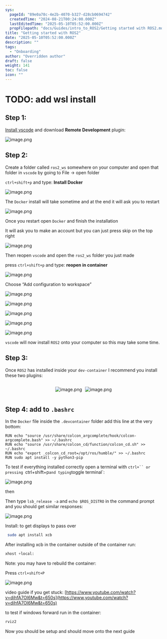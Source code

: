 ```yaml
---
sys:
  pageId: "89e0a78c-4e2b-4070-b327-d28cb0694742"
  createdTime: "2024-08-21T00:24:00.000Z"
  lastEditedTime: "2025-05-10T05:52:00.000Z"
  propFilepath: "docs/Guides/intro_to_ROS2/Getting started with ROS2.md"
title: "Getting started with ROS2"
date: "2025-05-10T05:52:00.000Z"
description: ""
tags:
  - "Onboarding"
author: "Overridden author"
draft: false
weight: 141
toc: false
icon: ""
---
```


# TODO: add wsl install

## Step 1:

[Install vscode](https://code.visualstudio.com/download) and download **Remote Development** plugin:

![image.png](https://prod-files-secure.s3.us-west-2.amazonaws.com/d518164a-d88e-44d1-a4ee-3adb3bd8bce0/efb52993-1881-4a40-b95e-6f020334f022/image.png?X-Amz-Algorithm=AWS4-HMAC-SHA256&X-Amz-Content-Sha256=UNSIGNED-PAYLOAD&X-Amz-Credential=ASIAZI2LB466TFJKTSKJ%2F20250510%2Fus-west-2%2Fs3%2Faws4_request&X-Amz-Date=20250510T200824Z&X-Amz-Expires=3600&X-Amz-Security-Token=IQoJb3JpZ2luX2VjEAQaCXVzLXdlc3QtMiJIMEYCIQDYP3luXzD5GyPjCEwQqH0Lcfr6smXKFv%2FJXhZsc7x0HwIhANsyqWiLeG4GJTe8tKbfJaax6iW8LsQJ8cqH%2FMoyzrkDKogECK3%2F%2F%2F%2F%2F%2F%2F%2F%2F%2FwEQABoMNjM3NDIzMTgzODA1Igxei4JD2lZII5k6%2Fe8q3AMTjQDK%2B%2FfOju5MjM3NXDouhm%2Fflhd%2Fx5ZT%2FtpqAiCLKBPkT20ydbIMfp4rl5In7RWpTx3dLWjUZVXaqGdbG2ySfCD3YYLSYDSl8Vvh0gUZ8B4Vp0zzNxOVeHZdAq4GxPq6jGxHlgdHhwOACYbDmQlWwfGfqDlx%2FO7bdxE1FfZiS1wNWsj0QvvVW6M2qhLMZ7EHJOmOTIAkKKnJBlavpsM7Yjca27vvZS6bpor9RAiBabW2jalLlGWCucr1sOiZ4DdcUyQGoc4Vx59kn3CcV%2F3sn6WUj44n024ighEb9r9wAemjySuqaJMoOKDCOt9cj%2Fgyf%2BCdluVPEvhztxuhsjgE1oK14%2FaMGqR4azJimQ3VySiyOVYvY8ehqdZPN53wENz%2BFju2g8gefAqo33q1TDAf1O0ixje%2BZJrNY5926eTFZ2tAUmvNeCuP1RakGcGJewJQ6gkd4D%2F6LQu47OVzHpmELiV9dAsGJbRzOyjgD0MqagLy0SoEZCRmuT9X2N886kNm21aJFY9sDu2cqb8BOjCy80IebQQIGZwnaSjCb5rAqKZELGMATqFDWv2rmnhF5QkUTvzPJdC%2FBED0HA7%2FOVvprVEEWTTqA6jp5wMEBfJjXji%2FtN5N%2BGSdNZ2%2FoTDZ0v7ABjqkAflY4%2F82MKfI9H6s7ZP7P3Jfk7vHMu%2BuioTFQTbmaLIt7VDQp8%2Fv5KA3tdJFRzv8u1hVFkeTwin%2F13ChfCQCZL9%2BkL5900mutyNN3o7QExVFReEV8OGBDeHOgbnme4Se0tt84xfNeWbMVq4G57IIGvxomVCRLVaVe4kOBaFIWgIsa9QebJL%2BD2hWrfQia0yhzkRVY5PN9WcLeAENBCIdjHH8N8oF&X-Amz-Signature=037022d2dc6112a11fc4a61e310fd1320fcc296d0b042d5cb32eea88cf71d697&X-Amz-SignedHeaders=host&x-id=GetObject)

## Step 2:

Create a folder called `ros2_ws` somewhere on your computer and open that folder in `vscode` by going to File → open folder 

`ctrl+shift+p` and type: **Install Docker**

![image.png](https://prod-files-secure.s3.us-west-2.amazonaws.com/d518164a-d88e-44d1-a4ee-3adb3bd8bce0/2269dc0e-1cd5-47ff-bceb-c04ad9b2eab0/image.png?X-Amz-Algorithm=AWS4-HMAC-SHA256&X-Amz-Content-Sha256=UNSIGNED-PAYLOAD&X-Amz-Credential=ASIAZI2LB466TFJKTSKJ%2F20250510%2Fus-west-2%2Fs3%2Faws4_request&X-Amz-Date=20250510T200824Z&X-Amz-Expires=3600&X-Amz-Security-Token=IQoJb3JpZ2luX2VjEAQaCXVzLXdlc3QtMiJIMEYCIQDYP3luXzD5GyPjCEwQqH0Lcfr6smXKFv%2FJXhZsc7x0HwIhANsyqWiLeG4GJTe8tKbfJaax6iW8LsQJ8cqH%2FMoyzrkDKogECK3%2F%2F%2F%2F%2F%2F%2F%2F%2F%2FwEQABoMNjM3NDIzMTgzODA1Igxei4JD2lZII5k6%2Fe8q3AMTjQDK%2B%2FfOju5MjM3NXDouhm%2Fflhd%2Fx5ZT%2FtpqAiCLKBPkT20ydbIMfp4rl5In7RWpTx3dLWjUZVXaqGdbG2ySfCD3YYLSYDSl8Vvh0gUZ8B4Vp0zzNxOVeHZdAq4GxPq6jGxHlgdHhwOACYbDmQlWwfGfqDlx%2FO7bdxE1FfZiS1wNWsj0QvvVW6M2qhLMZ7EHJOmOTIAkKKnJBlavpsM7Yjca27vvZS6bpor9RAiBabW2jalLlGWCucr1sOiZ4DdcUyQGoc4Vx59kn3CcV%2F3sn6WUj44n024ighEb9r9wAemjySuqaJMoOKDCOt9cj%2Fgyf%2BCdluVPEvhztxuhsjgE1oK14%2FaMGqR4azJimQ3VySiyOVYvY8ehqdZPN53wENz%2BFju2g8gefAqo33q1TDAf1O0ixje%2BZJrNY5926eTFZ2tAUmvNeCuP1RakGcGJewJQ6gkd4D%2F6LQu47OVzHpmELiV9dAsGJbRzOyjgD0MqagLy0SoEZCRmuT9X2N886kNm21aJFY9sDu2cqb8BOjCy80IebQQIGZwnaSjCb5rAqKZELGMATqFDWv2rmnhF5QkUTvzPJdC%2FBED0HA7%2FOVvprVEEWTTqA6jp5wMEBfJjXji%2FtN5N%2BGSdNZ2%2FoTDZ0v7ABjqkAflY4%2F82MKfI9H6s7ZP7P3Jfk7vHMu%2BuioTFQTbmaLIt7VDQp8%2Fv5KA3tdJFRzv8u1hVFkeTwin%2F13ChfCQCZL9%2BkL5900mutyNN3o7QExVFReEV8OGBDeHOgbnme4Se0tt84xfNeWbMVq4G57IIGvxomVCRLVaVe4kOBaFIWgIsa9QebJL%2BD2hWrfQia0yhzkRVY5PN9WcLeAENBCIdjHH8N8oF&X-Amz-Signature=688c66676bf79861f6e4873ed365226eb53777fa55f50df190c5b65f2fbc520c&X-Amz-SignedHeaders=host&x-id=GetObject)

The `Docker` install will take sometime and at the end it will ask you to restart

![image.png](https://prod-files-secure.s3.us-west-2.amazonaws.com/d518164a-d88e-44d1-a4ee-3adb3bd8bce0/ed233f78-be33-4b1f-b89c-9c346c0e961e/image.png?X-Amz-Algorithm=AWS4-HMAC-SHA256&X-Amz-Content-Sha256=UNSIGNED-PAYLOAD&X-Amz-Credential=ASIAZI2LB466TFJKTSKJ%2F20250510%2Fus-west-2%2Fs3%2Faws4_request&X-Amz-Date=20250510T200824Z&X-Amz-Expires=3600&X-Amz-Security-Token=IQoJb3JpZ2luX2VjEAQaCXVzLXdlc3QtMiJIMEYCIQDYP3luXzD5GyPjCEwQqH0Lcfr6smXKFv%2FJXhZsc7x0HwIhANsyqWiLeG4GJTe8tKbfJaax6iW8LsQJ8cqH%2FMoyzrkDKogECK3%2F%2F%2F%2F%2F%2F%2F%2F%2F%2FwEQABoMNjM3NDIzMTgzODA1Igxei4JD2lZII5k6%2Fe8q3AMTjQDK%2B%2FfOju5MjM3NXDouhm%2Fflhd%2Fx5ZT%2FtpqAiCLKBPkT20ydbIMfp4rl5In7RWpTx3dLWjUZVXaqGdbG2ySfCD3YYLSYDSl8Vvh0gUZ8B4Vp0zzNxOVeHZdAq4GxPq6jGxHlgdHhwOACYbDmQlWwfGfqDlx%2FO7bdxE1FfZiS1wNWsj0QvvVW6M2qhLMZ7EHJOmOTIAkKKnJBlavpsM7Yjca27vvZS6bpor9RAiBabW2jalLlGWCucr1sOiZ4DdcUyQGoc4Vx59kn3CcV%2F3sn6WUj44n024ighEb9r9wAemjySuqaJMoOKDCOt9cj%2Fgyf%2BCdluVPEvhztxuhsjgE1oK14%2FaMGqR4azJimQ3VySiyOVYvY8ehqdZPN53wENz%2BFju2g8gefAqo33q1TDAf1O0ixje%2BZJrNY5926eTFZ2tAUmvNeCuP1RakGcGJewJQ6gkd4D%2F6LQu47OVzHpmELiV9dAsGJbRzOyjgD0MqagLy0SoEZCRmuT9X2N886kNm21aJFY9sDu2cqb8BOjCy80IebQQIGZwnaSjCb5rAqKZELGMATqFDWv2rmnhF5QkUTvzPJdC%2FBED0HA7%2FOVvprVEEWTTqA6jp5wMEBfJjXji%2FtN5N%2BGSdNZ2%2FoTDZ0v7ABjqkAflY4%2F82MKfI9H6s7ZP7P3Jfk7vHMu%2BuioTFQTbmaLIt7VDQp8%2Fv5KA3tdJFRzv8u1hVFkeTwin%2F13ChfCQCZL9%2BkL5900mutyNN3o7QExVFReEV8OGBDeHOgbnme4Se0tt84xfNeWbMVq4G57IIGvxomVCRLVaVe4kOBaFIWgIsa9QebJL%2BD2hWrfQia0yhzkRVY5PN9WcLeAENBCIdjHH8N8oF&X-Amz-Signature=7d5c17d01ea47cafa597e5daa9b5d560ca63b5cba89675c81e26a4162dce3159&X-Amz-SignedHeaders=host&x-id=GetObject)

Once you restart open `Docker` and finish the installation

It will ask you to make an account but you can just press skip on the top right

![image.png](https://prod-files-secure.s3.us-west-2.amazonaws.com/d518164a-d88e-44d1-a4ee-3adb3bd8bce0/21010ad9-1659-4fd9-9f59-9932a09b2a3d/image.png?X-Amz-Algorithm=AWS4-HMAC-SHA256&X-Amz-Content-Sha256=UNSIGNED-PAYLOAD&X-Amz-Credential=ASIAZI2LB466TFJKTSKJ%2F20250510%2Fus-west-2%2Fs3%2Faws4_request&X-Amz-Date=20250510T200824Z&X-Amz-Expires=3600&X-Amz-Security-Token=IQoJb3JpZ2luX2VjEAQaCXVzLXdlc3QtMiJIMEYCIQDYP3luXzD5GyPjCEwQqH0Lcfr6smXKFv%2FJXhZsc7x0HwIhANsyqWiLeG4GJTe8tKbfJaax6iW8LsQJ8cqH%2FMoyzrkDKogECK3%2F%2F%2F%2F%2F%2F%2F%2F%2F%2FwEQABoMNjM3NDIzMTgzODA1Igxei4JD2lZII5k6%2Fe8q3AMTjQDK%2B%2FfOju5MjM3NXDouhm%2Fflhd%2Fx5ZT%2FtpqAiCLKBPkT20ydbIMfp4rl5In7RWpTx3dLWjUZVXaqGdbG2ySfCD3YYLSYDSl8Vvh0gUZ8B4Vp0zzNxOVeHZdAq4GxPq6jGxHlgdHhwOACYbDmQlWwfGfqDlx%2FO7bdxE1FfZiS1wNWsj0QvvVW6M2qhLMZ7EHJOmOTIAkKKnJBlavpsM7Yjca27vvZS6bpor9RAiBabW2jalLlGWCucr1sOiZ4DdcUyQGoc4Vx59kn3CcV%2F3sn6WUj44n024ighEb9r9wAemjySuqaJMoOKDCOt9cj%2Fgyf%2BCdluVPEvhztxuhsjgE1oK14%2FaMGqR4azJimQ3VySiyOVYvY8ehqdZPN53wENz%2BFju2g8gefAqo33q1TDAf1O0ixje%2BZJrNY5926eTFZ2tAUmvNeCuP1RakGcGJewJQ6gkd4D%2F6LQu47OVzHpmELiV9dAsGJbRzOyjgD0MqagLy0SoEZCRmuT9X2N886kNm21aJFY9sDu2cqb8BOjCy80IebQQIGZwnaSjCb5rAqKZELGMATqFDWv2rmnhF5QkUTvzPJdC%2FBED0HA7%2FOVvprVEEWTTqA6jp5wMEBfJjXji%2FtN5N%2BGSdNZ2%2FoTDZ0v7ABjqkAflY4%2F82MKfI9H6s7ZP7P3Jfk7vHMu%2BuioTFQTbmaLIt7VDQp8%2Fv5KA3tdJFRzv8u1hVFkeTwin%2F13ChfCQCZL9%2BkL5900mutyNN3o7QExVFReEV8OGBDeHOgbnme4Se0tt84xfNeWbMVq4G57IIGvxomVCRLVaVe4kOBaFIWgIsa9QebJL%2BD2hWrfQia0yhzkRVY5PN9WcLeAENBCIdjHH8N8oF&X-Amz-Signature=ff0823b3b8f3f4b927d296c8395b77b123751a7e9556b3209f24e0988b4d51c9&X-Amz-SignedHeaders=host&x-id=GetObject)

Then reopen `vscode` and open the `ros2_ws` folder you just made

press `ctrl+shift+p` and type: **reopen in container**

![image.png](https://prod-files-secure.s3.us-west-2.amazonaws.com/d518164a-d88e-44d1-a4ee-3adb3bd8bce0/4e93b8c2-41ad-488c-8095-c74205196118/image.png?X-Amz-Algorithm=AWS4-HMAC-SHA256&X-Amz-Content-Sha256=UNSIGNED-PAYLOAD&X-Amz-Credential=ASIAZI2LB466TFJKTSKJ%2F20250510%2Fus-west-2%2Fs3%2Faws4_request&X-Amz-Date=20250510T200824Z&X-Amz-Expires=3600&X-Amz-Security-Token=IQoJb3JpZ2luX2VjEAQaCXVzLXdlc3QtMiJIMEYCIQDYP3luXzD5GyPjCEwQqH0Lcfr6smXKFv%2FJXhZsc7x0HwIhANsyqWiLeG4GJTe8tKbfJaax6iW8LsQJ8cqH%2FMoyzrkDKogECK3%2F%2F%2F%2F%2F%2F%2F%2F%2F%2FwEQABoMNjM3NDIzMTgzODA1Igxei4JD2lZII5k6%2Fe8q3AMTjQDK%2B%2FfOju5MjM3NXDouhm%2Fflhd%2Fx5ZT%2FtpqAiCLKBPkT20ydbIMfp4rl5In7RWpTx3dLWjUZVXaqGdbG2ySfCD3YYLSYDSl8Vvh0gUZ8B4Vp0zzNxOVeHZdAq4GxPq6jGxHlgdHhwOACYbDmQlWwfGfqDlx%2FO7bdxE1FfZiS1wNWsj0QvvVW6M2qhLMZ7EHJOmOTIAkKKnJBlavpsM7Yjca27vvZS6bpor9RAiBabW2jalLlGWCucr1sOiZ4DdcUyQGoc4Vx59kn3CcV%2F3sn6WUj44n024ighEb9r9wAemjySuqaJMoOKDCOt9cj%2Fgyf%2BCdluVPEvhztxuhsjgE1oK14%2FaMGqR4azJimQ3VySiyOVYvY8ehqdZPN53wENz%2BFju2g8gefAqo33q1TDAf1O0ixje%2BZJrNY5926eTFZ2tAUmvNeCuP1RakGcGJewJQ6gkd4D%2F6LQu47OVzHpmELiV9dAsGJbRzOyjgD0MqagLy0SoEZCRmuT9X2N886kNm21aJFY9sDu2cqb8BOjCy80IebQQIGZwnaSjCb5rAqKZELGMATqFDWv2rmnhF5QkUTvzPJdC%2FBED0HA7%2FOVvprVEEWTTqA6jp5wMEBfJjXji%2FtN5N%2BGSdNZ2%2FoTDZ0v7ABjqkAflY4%2F82MKfI9H6s7ZP7P3Jfk7vHMu%2BuioTFQTbmaLIt7VDQp8%2Fv5KA3tdJFRzv8u1hVFkeTwin%2F13ChfCQCZL9%2BkL5900mutyNN3o7QExVFReEV8OGBDeHOgbnme4Se0tt84xfNeWbMVq4G57IIGvxomVCRLVaVe4kOBaFIWgIsa9QebJL%2BD2hWrfQia0yhzkRVY5PN9WcLeAENBCIdjHH8N8oF&X-Amz-Signature=5c9a9460537833e5fb139ba008698890b9b805cf23fef0ecda7ef9616fb2a2d0&X-Amz-SignedHeaders=host&x-id=GetObject)

Choose “Add configuration to workspace”

![image.png](https://prod-files-secure.s3.us-west-2.amazonaws.com/d518164a-d88e-44d1-a4ee-3adb3bd8bce0/9560b282-5060-4989-ba37-97e7b2c22476/image.png?X-Amz-Algorithm=AWS4-HMAC-SHA256&X-Amz-Content-Sha256=UNSIGNED-PAYLOAD&X-Amz-Credential=ASIAZI2LB466TFJKTSKJ%2F20250510%2Fus-west-2%2Fs3%2Faws4_request&X-Amz-Date=20250510T200824Z&X-Amz-Expires=3600&X-Amz-Security-Token=IQoJb3JpZ2luX2VjEAQaCXVzLXdlc3QtMiJIMEYCIQDYP3luXzD5GyPjCEwQqH0Lcfr6smXKFv%2FJXhZsc7x0HwIhANsyqWiLeG4GJTe8tKbfJaax6iW8LsQJ8cqH%2FMoyzrkDKogECK3%2F%2F%2F%2F%2F%2F%2F%2F%2F%2FwEQABoMNjM3NDIzMTgzODA1Igxei4JD2lZII5k6%2Fe8q3AMTjQDK%2B%2FfOju5MjM3NXDouhm%2Fflhd%2Fx5ZT%2FtpqAiCLKBPkT20ydbIMfp4rl5In7RWpTx3dLWjUZVXaqGdbG2ySfCD3YYLSYDSl8Vvh0gUZ8B4Vp0zzNxOVeHZdAq4GxPq6jGxHlgdHhwOACYbDmQlWwfGfqDlx%2FO7bdxE1FfZiS1wNWsj0QvvVW6M2qhLMZ7EHJOmOTIAkKKnJBlavpsM7Yjca27vvZS6bpor9RAiBabW2jalLlGWCucr1sOiZ4DdcUyQGoc4Vx59kn3CcV%2F3sn6WUj44n024ighEb9r9wAemjySuqaJMoOKDCOt9cj%2Fgyf%2BCdluVPEvhztxuhsjgE1oK14%2FaMGqR4azJimQ3VySiyOVYvY8ehqdZPN53wENz%2BFju2g8gefAqo33q1TDAf1O0ixje%2BZJrNY5926eTFZ2tAUmvNeCuP1RakGcGJewJQ6gkd4D%2F6LQu47OVzHpmELiV9dAsGJbRzOyjgD0MqagLy0SoEZCRmuT9X2N886kNm21aJFY9sDu2cqb8BOjCy80IebQQIGZwnaSjCb5rAqKZELGMATqFDWv2rmnhF5QkUTvzPJdC%2FBED0HA7%2FOVvprVEEWTTqA6jp5wMEBfJjXji%2FtN5N%2BGSdNZ2%2FoTDZ0v7ABjqkAflY4%2F82MKfI9H6s7ZP7P3Jfk7vHMu%2BuioTFQTbmaLIt7VDQp8%2Fv5KA3tdJFRzv8u1hVFkeTwin%2F13ChfCQCZL9%2BkL5900mutyNN3o7QExVFReEV8OGBDeHOgbnme4Se0tt84xfNeWbMVq4G57IIGvxomVCRLVaVe4kOBaFIWgIsa9QebJL%2BD2hWrfQia0yhzkRVY5PN9WcLeAENBCIdjHH8N8oF&X-Amz-Signature=6ea40af4cdd568bc8bdb38cf820856c6291b9787571be4d5b8d2e362aae9e59e&X-Amz-SignedHeaders=host&x-id=GetObject)

![image.png](https://prod-files-secure.s3.us-west-2.amazonaws.com/d518164a-d88e-44d1-a4ee-3adb3bd8bce0/2ee63f81-886b-48e8-a553-dc6e5eac99e4/image.png?X-Amz-Algorithm=AWS4-HMAC-SHA256&X-Amz-Content-Sha256=UNSIGNED-PAYLOAD&X-Amz-Credential=ASIAZI2LB466TFJKTSKJ%2F20250510%2Fus-west-2%2Fs3%2Faws4_request&X-Amz-Date=20250510T200824Z&X-Amz-Expires=3600&X-Amz-Security-Token=IQoJb3JpZ2luX2VjEAQaCXVzLXdlc3QtMiJIMEYCIQDYP3luXzD5GyPjCEwQqH0Lcfr6smXKFv%2FJXhZsc7x0HwIhANsyqWiLeG4GJTe8tKbfJaax6iW8LsQJ8cqH%2FMoyzrkDKogECK3%2F%2F%2F%2F%2F%2F%2F%2F%2F%2FwEQABoMNjM3NDIzMTgzODA1Igxei4JD2lZII5k6%2Fe8q3AMTjQDK%2B%2FfOju5MjM3NXDouhm%2Fflhd%2Fx5ZT%2FtpqAiCLKBPkT20ydbIMfp4rl5In7RWpTx3dLWjUZVXaqGdbG2ySfCD3YYLSYDSl8Vvh0gUZ8B4Vp0zzNxOVeHZdAq4GxPq6jGxHlgdHhwOACYbDmQlWwfGfqDlx%2FO7bdxE1FfZiS1wNWsj0QvvVW6M2qhLMZ7EHJOmOTIAkKKnJBlavpsM7Yjca27vvZS6bpor9RAiBabW2jalLlGWCucr1sOiZ4DdcUyQGoc4Vx59kn3CcV%2F3sn6WUj44n024ighEb9r9wAemjySuqaJMoOKDCOt9cj%2Fgyf%2BCdluVPEvhztxuhsjgE1oK14%2FaMGqR4azJimQ3VySiyOVYvY8ehqdZPN53wENz%2BFju2g8gefAqo33q1TDAf1O0ixje%2BZJrNY5926eTFZ2tAUmvNeCuP1RakGcGJewJQ6gkd4D%2F6LQu47OVzHpmELiV9dAsGJbRzOyjgD0MqagLy0SoEZCRmuT9X2N886kNm21aJFY9sDu2cqb8BOjCy80IebQQIGZwnaSjCb5rAqKZELGMATqFDWv2rmnhF5QkUTvzPJdC%2FBED0HA7%2FOVvprVEEWTTqA6jp5wMEBfJjXji%2FtN5N%2BGSdNZ2%2FoTDZ0v7ABjqkAflY4%2F82MKfI9H6s7ZP7P3Jfk7vHMu%2BuioTFQTbmaLIt7VDQp8%2Fv5KA3tdJFRzv8u1hVFkeTwin%2F13ChfCQCZL9%2BkL5900mutyNN3o7QExVFReEV8OGBDeHOgbnme4Se0tt84xfNeWbMVq4G57IIGvxomVCRLVaVe4kOBaFIWgIsa9QebJL%2BD2hWrfQia0yhzkRVY5PN9WcLeAENBCIdjHH8N8oF&X-Amz-Signature=e9ecda83cd932421e361f06c4471d00c7cb5685ba37726ef2d5e696fd3b41df1&X-Amz-SignedHeaders=host&x-id=GetObject)

![image.png](https://prod-files-secure.s3.us-west-2.amazonaws.com/d518164a-d88e-44d1-a4ee-3adb3bd8bce0/ae1580b2-b048-407e-aed9-b584224a7a04/image.png?X-Amz-Algorithm=AWS4-HMAC-SHA256&X-Amz-Content-Sha256=UNSIGNED-PAYLOAD&X-Amz-Credential=ASIAZI2LB466TFJKTSKJ%2F20250510%2Fus-west-2%2Fs3%2Faws4_request&X-Amz-Date=20250510T200824Z&X-Amz-Expires=3600&X-Amz-Security-Token=IQoJb3JpZ2luX2VjEAQaCXVzLXdlc3QtMiJIMEYCIQDYP3luXzD5GyPjCEwQqH0Lcfr6smXKFv%2FJXhZsc7x0HwIhANsyqWiLeG4GJTe8tKbfJaax6iW8LsQJ8cqH%2FMoyzrkDKogECK3%2F%2F%2F%2F%2F%2F%2F%2F%2F%2FwEQABoMNjM3NDIzMTgzODA1Igxei4JD2lZII5k6%2Fe8q3AMTjQDK%2B%2FfOju5MjM3NXDouhm%2Fflhd%2Fx5ZT%2FtpqAiCLKBPkT20ydbIMfp4rl5In7RWpTx3dLWjUZVXaqGdbG2ySfCD3YYLSYDSl8Vvh0gUZ8B4Vp0zzNxOVeHZdAq4GxPq6jGxHlgdHhwOACYbDmQlWwfGfqDlx%2FO7bdxE1FfZiS1wNWsj0QvvVW6M2qhLMZ7EHJOmOTIAkKKnJBlavpsM7Yjca27vvZS6bpor9RAiBabW2jalLlGWCucr1sOiZ4DdcUyQGoc4Vx59kn3CcV%2F3sn6WUj44n024ighEb9r9wAemjySuqaJMoOKDCOt9cj%2Fgyf%2BCdluVPEvhztxuhsjgE1oK14%2FaMGqR4azJimQ3VySiyOVYvY8ehqdZPN53wENz%2BFju2g8gefAqo33q1TDAf1O0ixje%2BZJrNY5926eTFZ2tAUmvNeCuP1RakGcGJewJQ6gkd4D%2F6LQu47OVzHpmELiV9dAsGJbRzOyjgD0MqagLy0SoEZCRmuT9X2N886kNm21aJFY9sDu2cqb8BOjCy80IebQQIGZwnaSjCb5rAqKZELGMATqFDWv2rmnhF5QkUTvzPJdC%2FBED0HA7%2FOVvprVEEWTTqA6jp5wMEBfJjXji%2FtN5N%2BGSdNZ2%2FoTDZ0v7ABjqkAflY4%2F82MKfI9H6s7ZP7P3Jfk7vHMu%2BuioTFQTbmaLIt7VDQp8%2Fv5KA3tdJFRzv8u1hVFkeTwin%2F13ChfCQCZL9%2BkL5900mutyNN3o7QExVFReEV8OGBDeHOgbnme4Se0tt84xfNeWbMVq4G57IIGvxomVCRLVaVe4kOBaFIWgIsa9QebJL%2BD2hWrfQia0yhzkRVY5PN9WcLeAENBCIdjHH8N8oF&X-Amz-Signature=781596108f7b693c32b0fb98bbca110efbab246cc65823f71cbe97bf0f317b24&X-Amz-SignedHeaders=host&x-id=GetObject)

![image.png](https://prod-files-secure.s3.us-west-2.amazonaws.com/d518164a-d88e-44d1-a4ee-3adb3bd8bce0/53255b28-f75e-430f-b9e3-c0ac8577e42b/image.png?X-Amz-Algorithm=AWS4-HMAC-SHA256&X-Amz-Content-Sha256=UNSIGNED-PAYLOAD&X-Amz-Credential=ASIAZI2LB466TFJKTSKJ%2F20250510%2Fus-west-2%2Fs3%2Faws4_request&X-Amz-Date=20250510T200824Z&X-Amz-Expires=3600&X-Amz-Security-Token=IQoJb3JpZ2luX2VjEAQaCXVzLXdlc3QtMiJIMEYCIQDYP3luXzD5GyPjCEwQqH0Lcfr6smXKFv%2FJXhZsc7x0HwIhANsyqWiLeG4GJTe8tKbfJaax6iW8LsQJ8cqH%2FMoyzrkDKogECK3%2F%2F%2F%2F%2F%2F%2F%2F%2F%2FwEQABoMNjM3NDIzMTgzODA1Igxei4JD2lZII5k6%2Fe8q3AMTjQDK%2B%2FfOju5MjM3NXDouhm%2Fflhd%2Fx5ZT%2FtpqAiCLKBPkT20ydbIMfp4rl5In7RWpTx3dLWjUZVXaqGdbG2ySfCD3YYLSYDSl8Vvh0gUZ8B4Vp0zzNxOVeHZdAq4GxPq6jGxHlgdHhwOACYbDmQlWwfGfqDlx%2FO7bdxE1FfZiS1wNWsj0QvvVW6M2qhLMZ7EHJOmOTIAkKKnJBlavpsM7Yjca27vvZS6bpor9RAiBabW2jalLlGWCucr1sOiZ4DdcUyQGoc4Vx59kn3CcV%2F3sn6WUj44n024ighEb9r9wAemjySuqaJMoOKDCOt9cj%2Fgyf%2BCdluVPEvhztxuhsjgE1oK14%2FaMGqR4azJimQ3VySiyOVYvY8ehqdZPN53wENz%2BFju2g8gefAqo33q1TDAf1O0ixje%2BZJrNY5926eTFZ2tAUmvNeCuP1RakGcGJewJQ6gkd4D%2F6LQu47OVzHpmELiV9dAsGJbRzOyjgD0MqagLy0SoEZCRmuT9X2N886kNm21aJFY9sDu2cqb8BOjCy80IebQQIGZwnaSjCb5rAqKZELGMATqFDWv2rmnhF5QkUTvzPJdC%2FBED0HA7%2FOVvprVEEWTTqA6jp5wMEBfJjXji%2FtN5N%2BGSdNZ2%2FoTDZ0v7ABjqkAflY4%2F82MKfI9H6s7ZP7P3Jfk7vHMu%2BuioTFQTbmaLIt7VDQp8%2Fv5KA3tdJFRzv8u1hVFkeTwin%2F13ChfCQCZL9%2BkL5900mutyNN3o7QExVFReEV8OGBDeHOgbnme4Se0tt84xfNeWbMVq4G57IIGvxomVCRLVaVe4kOBaFIWgIsa9QebJL%2BD2hWrfQia0yhzkRVY5PN9WcLeAENBCIdjHH8N8oF&X-Amz-Signature=6bfbb58f3ee3940fe27af0e7d477cf541c8e80e4f97c580b601b6cf09d796ad5&X-Amz-SignedHeaders=host&x-id=GetObject)

![image.png](https://prod-files-secure.s3.us-west-2.amazonaws.com/d518164a-d88e-44d1-a4ee-3adb3bd8bce0/7c562767-5af9-4ffb-97d1-327bcdf4ee00/image.png?X-Amz-Algorithm=AWS4-HMAC-SHA256&X-Amz-Content-Sha256=UNSIGNED-PAYLOAD&X-Amz-Credential=ASIAZI2LB466TFJKTSKJ%2F20250510%2Fus-west-2%2Fs3%2Faws4_request&X-Amz-Date=20250510T200824Z&X-Amz-Expires=3600&X-Amz-Security-Token=IQoJb3JpZ2luX2VjEAQaCXVzLXdlc3QtMiJIMEYCIQDYP3luXzD5GyPjCEwQqH0Lcfr6smXKFv%2FJXhZsc7x0HwIhANsyqWiLeG4GJTe8tKbfJaax6iW8LsQJ8cqH%2FMoyzrkDKogECK3%2F%2F%2F%2F%2F%2F%2F%2F%2F%2FwEQABoMNjM3NDIzMTgzODA1Igxei4JD2lZII5k6%2Fe8q3AMTjQDK%2B%2FfOju5MjM3NXDouhm%2Fflhd%2Fx5ZT%2FtpqAiCLKBPkT20ydbIMfp4rl5In7RWpTx3dLWjUZVXaqGdbG2ySfCD3YYLSYDSl8Vvh0gUZ8B4Vp0zzNxOVeHZdAq4GxPq6jGxHlgdHhwOACYbDmQlWwfGfqDlx%2FO7bdxE1FfZiS1wNWsj0QvvVW6M2qhLMZ7EHJOmOTIAkKKnJBlavpsM7Yjca27vvZS6bpor9RAiBabW2jalLlGWCucr1sOiZ4DdcUyQGoc4Vx59kn3CcV%2F3sn6WUj44n024ighEb9r9wAemjySuqaJMoOKDCOt9cj%2Fgyf%2BCdluVPEvhztxuhsjgE1oK14%2FaMGqR4azJimQ3VySiyOVYvY8ehqdZPN53wENz%2BFju2g8gefAqo33q1TDAf1O0ixje%2BZJrNY5926eTFZ2tAUmvNeCuP1RakGcGJewJQ6gkd4D%2F6LQu47OVzHpmELiV9dAsGJbRzOyjgD0MqagLy0SoEZCRmuT9X2N886kNm21aJFY9sDu2cqb8BOjCy80IebQQIGZwnaSjCb5rAqKZELGMATqFDWv2rmnhF5QkUTvzPJdC%2FBED0HA7%2FOVvprVEEWTTqA6jp5wMEBfJjXji%2FtN5N%2BGSdNZ2%2FoTDZ0v7ABjqkAflY4%2F82MKfI9H6s7ZP7P3Jfk7vHMu%2BuioTFQTbmaLIt7VDQp8%2Fv5KA3tdJFRzv8u1hVFkeTwin%2F13ChfCQCZL9%2BkL5900mutyNN3o7QExVFReEV8OGBDeHOgbnme4Se0tt84xfNeWbMVq4G57IIGvxomVCRLVaVe4kOBaFIWgIsa9QebJL%2BD2hWrfQia0yhzkRVY5PN9WcLeAENBCIdjHH8N8oF&X-Amz-Signature=0f20f5b56e5ab8d9ed16c44038ddf457193e0e56d4f190003307a63c7f31d524&X-Amz-SignedHeaders=host&x-id=GetObject)

`vscode` will now install `ROS2` onto your computer so this may take some time.

## Step 3:

Once `ROS2` has installed inside your `dev-container` I recommend you install these two plugins:

<div style="display: flex;flex-direction: row; column-gap:10px; max-width: 630px;justify-content: center;">
<div>

![image.png](https://prod-files-secure.s3.us-west-2.amazonaws.com/d518164a-d88e-44d1-a4ee-3adb3bd8bce0/3fc3d550-5a54-4ba1-ba6b-faa01cdb7369/image.png?X-Amz-Algorithm=AWS4-HMAC-SHA256&X-Amz-Content-Sha256=UNSIGNED-PAYLOAD&X-Amz-Credential=ASIAZI2LB466RQUDF5YS%2F20250510%2Fus-west-2%2Fs3%2Faws4_request&X-Amz-Date=20250510T200835Z&X-Amz-Expires=3600&X-Amz-Security-Token=IQoJb3JpZ2luX2VjEAQaCXVzLXdlc3QtMiJIMEYCIQCG839xgCJ9W109uUdLQ2fWjvKY%2F8Mz7%2BcMgVCwWOP3VAIhAOzeQb8DsWmu1Vq%2BkvyUrVQmk4m3s9ftEUGhBi6g8yLDKogECK3%2F%2F%2F%2F%2F%2F%2F%2F%2F%2FwEQABoMNjM3NDIzMTgzODA1IgyF1AKDKqq%2BvmLgMqQq3ANaoJ7socN3QqrKB3uvakJm1hr1E%2BK6cBXv0dtfaG6agQpvWchU0mb6iVInZMs8z9sy9F0XY%2BUjQu9bUi6HN4F5A%2F%2BFRRTQxbrMBnnziDJDX4KPpih5aqKcbUD9tVcvnzhVi%2F6kD0h%2BITr7K8%2F5C0YhI6F%2BMh7M09OHB79ztVNLTzuH7mRBNgxKZt2puqGt9i%2FVmq4%2Bl2bglRpVYt2rovwlRuI54VkSKzWAUuJRdpMnBHtTFfQDZ3XlaJR28VY3UwHEDSwaH1LRQAioBCrOFe9ISXNuJb9HGvmo0Z4yenHvku%2FDNRhUNiXsLcdUoAQK3JLivegEddR65HvsiY0EdFqGbS%2BFLGGfC9Kdwq7MIW19eeu9dj7UZA5XN%2BSnhYzHTGEgdXSxseWtgv9vRO4BulNwsamicdoswsP2qHRi3e4HXl9cXs87x%2Foj6JM4hSXOkQQjvR59YbKDOi1tlKY8xLKEFF9WxULYRCvYToejuR9JYG8PyI%2FcKwPeXqaae8h8JvHUmWlmuLqPX%2FlZT4g3YE7gwIzja%2FvVWue%2FVWEoLo5y5HsLEp3yuNkjan9l%2F9N9eDjSQfM7oLfeO%2BQPBUJwjKwr448vDMmihqykSHA3AvbRYTz5668CX%2BvUHeRQzDCu0v7ABjqkASkU8Qc5asbM0%2BHxeXmkORXCYMxZhb7P54xQlLAPfpYQ0fkFTW3r%2BXOsFCASGiBQCR6OQ92zvWBH8H7ZUaX6PAzT1ZO7Td9Pt0DL0OzUOps6v31v%2FZNvmuqMa0oks4TipHFXr0zFPDdNWUYrJtoXQM2NKD4lmOLCb3LzrHt9MjTS%2Bv87vMN51ZCFLzK61cgJV2gUCc9bUBM5XYXF06PN8FTay09w&X-Amz-Signature=f4a41c6aaa5dc1b12d4f6f22f73e190cf04ec1f13edbcbeeb444bb07fcd313b7&X-Amz-SignedHeaders=host&x-id=GetObject)

</div>
<div>

![image.png](https://prod-files-secure.s3.us-west-2.amazonaws.com/d518164a-d88e-44d1-a4ee-3adb3bd8bce0/d994cc66-13c2-4093-a5a3-f84cf4601a82/image.png?X-Amz-Algorithm=AWS4-HMAC-SHA256&X-Amz-Content-Sha256=UNSIGNED-PAYLOAD&X-Amz-Credential=ASIAZI2LB466YO3FCTLP%2F20250510%2Fus-west-2%2Fs3%2Faws4_request&X-Amz-Date=20250510T200836Z&X-Amz-Expires=3600&X-Amz-Security-Token=IQoJb3JpZ2luX2VjEAQaCXVzLXdlc3QtMiJGMEQCIBgMTxGpLrLauAtx%2BnRdEnwwVbPkuYpoVCjIuFO7%2B2A8AiAge1wDFo9tZQ1nLCennK0alV%2B%2FH%2BJPdnRFIlNlGksKZyqIBAis%2F%2F%2F%2F%2F%2F%2F%2F%2F%2F8BEAAaDDYzNzQyMzE4MzgwNSIMYmUFxKshTKbrDAwPKtwD0lPQo1RgkMwMW0vqPEz219NOy1wGSWx6sp526U%2FkZesxIZIRgElUCQqb0OA32%2F6qArtxPqVzeXP6EtS%2FIdziF3SvsFH4q0Em7oO%2BttClfL04LyBTmqy1BEmjQqmmBUYrJ%2BEEm7mTRTERInilr6kQAoJ2b2OmvB20xl0b14kPeqng40UVuG2Zjjtm%2FgBomjtE77XWY4YZT9gMWXE7lmu1jcEUaFfX2L0G2xpC7SbPpYmc83UqMFZVc%2BcVwBwQpDco7oCOomuF%2BxhXkNfPiXFTD8G06KDzvemnokUvkacPCeqt0GmrrbxVRN%2FyUi2U1YwxLthUtjfo%2FfErljrgFyMpdikpvO07yPjykEsr%2BtMRqZoG0Kj8XYJKEkRqMKkK40nK4NMlmW%2By%2BbbQdSuL%2Fx0QsQ%2FFW8OGVVKewdyD823XLgOBjDAJZFZt3av9Ed2RBXYS17Hns99Y6aPIjaOuNLmhXVUqdI94Vj5OxS1rxiLY3yH%2BBS82s1bYue8%2BVgp1ZaxsMXzFO5vnuUe8p3kkIFu4uXV4xt0NDLuDaRKcjVaf%2BreZ4w4M7KzdRPaSKzwy5QvmPYmyydsMh2lYpReflQLZvm7YH1A7xObJ%2FLF7IrpfsvehGh9V7l8Bco%2BlcD8w4NL%2BwAY6pgGA%2FseG8TcETUflF0JFiaquv9CgWbuk6Dn0JvV88Cj2Pa4m6OG%2BUd8p3na78YwiYwu7z2baHm6TqkyWVBtdSwps1cVXB5psGeRZ1xDQ%2BemX7LtKLcVeiNsw2r2LTI7KSH5C6EcMtEKiHJM%2FUTY5mL1BLG7stfR9prRCQ6HIdEmNow3raA6OIEpbn5QWETWQ7PiUm579tIScQe8ZTjg4yVnMRYpIDvQu&X-Amz-Signature=60fdcd3aa17ad51a08607371cad7c05121a0b3f50df82d27e0a5bba907287dd1&X-Amz-SignedHeaders=host&x-id=GetObject)

</div>
</div>

## Step 4: add to `.bashrc`

In the `Docker` file inside the `.devcontainer` folder add this line at the very bottom: 

```docker
RUN echo "source /usr/share/colcon_argcomplete/hook/colcon-argcomplete.bash" >> ~/.bashrc
RUN echo "source /usr/share/colcon_cd/function/colcon_cd.sh" >> ~/.bashrc
RUN echo "export _colcon_cd_root=/opt/ros/humble/" >> ~/.bashrc
RUN sudo apt install -y python3-pip 
```

To test if everything installed correctly open a terminal with `ctrl+`` or pressing `ctrl+shift+p` and typing `toggle terminal`:

![image.png](https://prod-files-secure.s3.us-west-2.amazonaws.com/d518164a-d88e-44d1-a4ee-3adb3bd8bce0/6a4943d8-b04e-4c02-9a58-775f3384d1a5/image.png?X-Amz-Algorithm=AWS4-HMAC-SHA256&X-Amz-Content-Sha256=UNSIGNED-PAYLOAD&X-Amz-Credential=ASIAZI2LB466TFJKTSKJ%2F20250510%2Fus-west-2%2Fs3%2Faws4_request&X-Amz-Date=20250510T200824Z&X-Amz-Expires=3600&X-Amz-Security-Token=IQoJb3JpZ2luX2VjEAQaCXVzLXdlc3QtMiJIMEYCIQDYP3luXzD5GyPjCEwQqH0Lcfr6smXKFv%2FJXhZsc7x0HwIhANsyqWiLeG4GJTe8tKbfJaax6iW8LsQJ8cqH%2FMoyzrkDKogECK3%2F%2F%2F%2F%2F%2F%2F%2F%2F%2FwEQABoMNjM3NDIzMTgzODA1Igxei4JD2lZII5k6%2Fe8q3AMTjQDK%2B%2FfOju5MjM3NXDouhm%2Fflhd%2Fx5ZT%2FtpqAiCLKBPkT20ydbIMfp4rl5In7RWpTx3dLWjUZVXaqGdbG2ySfCD3YYLSYDSl8Vvh0gUZ8B4Vp0zzNxOVeHZdAq4GxPq6jGxHlgdHhwOACYbDmQlWwfGfqDlx%2FO7bdxE1FfZiS1wNWsj0QvvVW6M2qhLMZ7EHJOmOTIAkKKnJBlavpsM7Yjca27vvZS6bpor9RAiBabW2jalLlGWCucr1sOiZ4DdcUyQGoc4Vx59kn3CcV%2F3sn6WUj44n024ighEb9r9wAemjySuqaJMoOKDCOt9cj%2Fgyf%2BCdluVPEvhztxuhsjgE1oK14%2FaMGqR4azJimQ3VySiyOVYvY8ehqdZPN53wENz%2BFju2g8gefAqo33q1TDAf1O0ixje%2BZJrNY5926eTFZ2tAUmvNeCuP1RakGcGJewJQ6gkd4D%2F6LQu47OVzHpmELiV9dAsGJbRzOyjgD0MqagLy0SoEZCRmuT9X2N886kNm21aJFY9sDu2cqb8BOjCy80IebQQIGZwnaSjCb5rAqKZELGMATqFDWv2rmnhF5QkUTvzPJdC%2FBED0HA7%2FOVvprVEEWTTqA6jp5wMEBfJjXji%2FtN5N%2BGSdNZ2%2FoTDZ0v7ABjqkAflY4%2F82MKfI9H6s7ZP7P3Jfk7vHMu%2BuioTFQTbmaLIt7VDQp8%2Fv5KA3tdJFRzv8u1hVFkeTwin%2F13ChfCQCZL9%2BkL5900mutyNN3o7QExVFReEV8OGBDeHOgbnme4Se0tt84xfNeWbMVq4G57IIGvxomVCRLVaVe4kOBaFIWgIsa9QebJL%2BD2hWrfQia0yhzkRVY5PN9WcLeAENBCIdjHH8N8oF&X-Amz-Signature=349aab20c276860311e0d3d25c246771cb7ef103d5b2de4e11256daf78f62ad1&X-Amz-SignedHeaders=host&x-id=GetObject)

then 

Then type `lsb_release -a` and `echo $ROS_DISTRO` in the command prompt and you should get similar responses:

![image.png](https://prod-files-secure.s3.us-west-2.amazonaws.com/d518164a-d88e-44d1-a4ee-3adb3bd8bce0/3e635dec-a805-4e85-8b9e-d000e5b71a4e/image.png?X-Amz-Algorithm=AWS4-HMAC-SHA256&X-Amz-Content-Sha256=UNSIGNED-PAYLOAD&X-Amz-Credential=ASIAZI2LB466TFJKTSKJ%2F20250510%2Fus-west-2%2Fs3%2Faws4_request&X-Amz-Date=20250510T200824Z&X-Amz-Expires=3600&X-Amz-Security-Token=IQoJb3JpZ2luX2VjEAQaCXVzLXdlc3QtMiJIMEYCIQDYP3luXzD5GyPjCEwQqH0Lcfr6smXKFv%2FJXhZsc7x0HwIhANsyqWiLeG4GJTe8tKbfJaax6iW8LsQJ8cqH%2FMoyzrkDKogECK3%2F%2F%2F%2F%2F%2F%2F%2F%2F%2FwEQABoMNjM3NDIzMTgzODA1Igxei4JD2lZII5k6%2Fe8q3AMTjQDK%2B%2FfOju5MjM3NXDouhm%2Fflhd%2Fx5ZT%2FtpqAiCLKBPkT20ydbIMfp4rl5In7RWpTx3dLWjUZVXaqGdbG2ySfCD3YYLSYDSl8Vvh0gUZ8B4Vp0zzNxOVeHZdAq4GxPq6jGxHlgdHhwOACYbDmQlWwfGfqDlx%2FO7bdxE1FfZiS1wNWsj0QvvVW6M2qhLMZ7EHJOmOTIAkKKnJBlavpsM7Yjca27vvZS6bpor9RAiBabW2jalLlGWCucr1sOiZ4DdcUyQGoc4Vx59kn3CcV%2F3sn6WUj44n024ighEb9r9wAemjySuqaJMoOKDCOt9cj%2Fgyf%2BCdluVPEvhztxuhsjgE1oK14%2FaMGqR4azJimQ3VySiyOVYvY8ehqdZPN53wENz%2BFju2g8gefAqo33q1TDAf1O0ixje%2BZJrNY5926eTFZ2tAUmvNeCuP1RakGcGJewJQ6gkd4D%2F6LQu47OVzHpmELiV9dAsGJbRzOyjgD0MqagLy0SoEZCRmuT9X2N886kNm21aJFY9sDu2cqb8BOjCy80IebQQIGZwnaSjCb5rAqKZELGMATqFDWv2rmnhF5QkUTvzPJdC%2FBED0HA7%2FOVvprVEEWTTqA6jp5wMEBfJjXji%2FtN5N%2BGSdNZ2%2FoTDZ0v7ABjqkAflY4%2F82MKfI9H6s7ZP7P3Jfk7vHMu%2BuioTFQTbmaLIt7VDQp8%2Fv5KA3tdJFRzv8u1hVFkeTwin%2F13ChfCQCZL9%2BkL5900mutyNN3o7QExVFReEV8OGBDeHOgbnme4Se0tt84xfNeWbMVq4G57IIGvxomVCRLVaVe4kOBaFIWgIsa9QebJL%2BD2hWrfQia0yhzkRVY5PN9WcLeAENBCIdjHH8N8oF&X-Amz-Signature=0628add8df82539c71cddfdadd1a6095691c412110b4ddf9c612bd5601da1215&X-Amz-SignedHeaders=host&x-id=GetObject)

Install:  to get displays to pass over

```bash
 sudo apt install xcb
```

After installing xcb in the container outside of the container run:

```python
xhost +local:
```

Note: you may have to rebuild the container:

Press `ctrl+shift+P`

![image.png](https://prod-files-secure.s3.us-west-2.amazonaws.com/d518164a-d88e-44d1-a4ee-3adb3bd8bce0/6c2be660-2618-4c38-9c26-53554f7a0b7b/image.png?X-Amz-Algorithm=AWS4-HMAC-SHA256&X-Amz-Content-Sha256=UNSIGNED-PAYLOAD&X-Amz-Credential=ASIAZI2LB466TFJKTSKJ%2F20250510%2Fus-west-2%2Fs3%2Faws4_request&X-Amz-Date=20250510T200824Z&X-Amz-Expires=3600&X-Amz-Security-Token=IQoJb3JpZ2luX2VjEAQaCXVzLXdlc3QtMiJIMEYCIQDYP3luXzD5GyPjCEwQqH0Lcfr6smXKFv%2FJXhZsc7x0HwIhANsyqWiLeG4GJTe8tKbfJaax6iW8LsQJ8cqH%2FMoyzrkDKogECK3%2F%2F%2F%2F%2F%2F%2F%2F%2F%2FwEQABoMNjM3NDIzMTgzODA1Igxei4JD2lZII5k6%2Fe8q3AMTjQDK%2B%2FfOju5MjM3NXDouhm%2Fflhd%2Fx5ZT%2FtpqAiCLKBPkT20ydbIMfp4rl5In7RWpTx3dLWjUZVXaqGdbG2ySfCD3YYLSYDSl8Vvh0gUZ8B4Vp0zzNxOVeHZdAq4GxPq6jGxHlgdHhwOACYbDmQlWwfGfqDlx%2FO7bdxE1FfZiS1wNWsj0QvvVW6M2qhLMZ7EHJOmOTIAkKKnJBlavpsM7Yjca27vvZS6bpor9RAiBabW2jalLlGWCucr1sOiZ4DdcUyQGoc4Vx59kn3CcV%2F3sn6WUj44n024ighEb9r9wAemjySuqaJMoOKDCOt9cj%2Fgyf%2BCdluVPEvhztxuhsjgE1oK14%2FaMGqR4azJimQ3VySiyOVYvY8ehqdZPN53wENz%2BFju2g8gefAqo33q1TDAf1O0ixje%2BZJrNY5926eTFZ2tAUmvNeCuP1RakGcGJewJQ6gkd4D%2F6LQu47OVzHpmELiV9dAsGJbRzOyjgD0MqagLy0SoEZCRmuT9X2N886kNm21aJFY9sDu2cqb8BOjCy80IebQQIGZwnaSjCb5rAqKZELGMATqFDWv2rmnhF5QkUTvzPJdC%2FBED0HA7%2FOVvprVEEWTTqA6jp5wMEBfJjXji%2FtN5N%2BGSdNZ2%2FoTDZ0v7ABjqkAflY4%2F82MKfI9H6s7ZP7P3Jfk7vHMu%2BuioTFQTbmaLIt7VDQp8%2Fv5KA3tdJFRzv8u1hVFkeTwin%2F13ChfCQCZL9%2BkL5900mutyNN3o7QExVFReEV8OGBDeHOgbnme4Se0tt84xfNeWbMVq4G57IIGvxomVCRLVaVe4kOBaFIWgIsa9QebJL%2BD2hWrfQia0yhzkRVY5PN9WcLeAENBCIdjHH8N8oF&X-Amz-Signature=cbe5020d1106796b36e6a59db18c7e064e788907d47c4684f17c3a1780d89045&X-Amz-SignedHeaders=host&x-id=GetObject)

video guide if you get stuck: [https://www.youtube.com/watch?v=dihfA7Ol6Mw&t=650s](https://www.youtube.com/watch?v=dihfA7Ol6Mw&t=650s)

to test if windows forward run in the container:

```bash
rviz2
```

Now you should be setup and should move onto the next guide 
